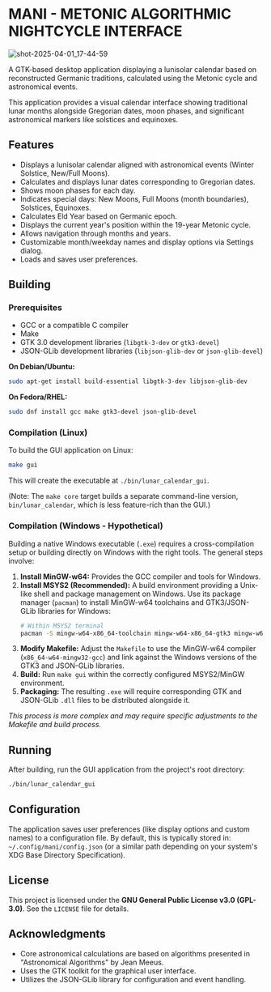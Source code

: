 # MANI - METONIC ALGORITHMIC NIGHTCYCLE INTERFACE 

![shot-2025-04-01_17-44-59](https://github.com/user-attachments/assets/42b5214d-9202-48c8-8431-e0123cb4ed0b)


A GTK-based desktop application displaying a lunisolar calendar based on reconstructed Germanic traditions, calculated using the Metonic cycle and astronomical events.

This application provides a visual calendar interface showing traditional lunar months alongside Gregorian dates, moon phases, and significant astronomical markers like solstices and equinoxes.

## Features

- Displays a lunisolar calendar aligned with astronomical events (Winter Solstice, New/Full Moons).
- Calculates and displays lunar dates corresponding to Gregorian dates.
- Shows moon phases for each day.
- Indicates special days: New Moons, Full Moons (month boundaries), Solstices, Equinoxes.
- Calculates Eld Year based on Germanic epoch.
- Displays the current year's position within the 19-year Metonic cycle.
- Allows navigation through months and years.
- Customizable month/weekday names and display options via Settings dialog.
- Loads and saves user preferences.

## Building

### Prerequisites

- GCC or a compatible C compiler
- Make
- GTK 3.0 development libraries (`libgtk-3-dev` or `gtk3-devel`)
- JSON-GLib development libraries (`libjson-glib-dev` or `json-glib-devel`)

**On Debian/Ubuntu:**
```bash
sudo apt-get install build-essential libgtk-3-dev libjson-glib-dev
```

**On Fedora/RHEL:**
```bash
sudo dnf install gcc make gtk3-devel json-glib-devel
```

### Compilation (Linux)

To build the GUI application on Linux:
```bash
make gui
```
This will create the executable at `./bin/lunar_calendar_gui`.

(Note: The `make core` target builds a separate command-line version, `bin/lunar_calendar`, which is less feature-rich than the GUI.)

### Compilation (Windows - Hypothetical)

Building a native Windows executable (`.exe`) requires a cross-compilation setup or building directly on Windows with the right tools. The general steps involve:

1.  **Install MinGW-w64:** Provides the GCC compiler and tools for Windows.
2.  **Install MSYS2 (Recommended):** A build environment providing a Unix-like shell and package management on Windows. Use its package manager (`pacman`) to install MinGW-w64 toolchains and GTK3/JSON-GLib libraries for Windows:
    ```bash
    # Within MSYS2 terminal
    pacman -S mingw-w64-x86_64-toolchain mingw-w64-x86_64-gtk3 mingw-w64-x86_64-json-glib
    ```
3.  **Modify Makefile:** Adjust the `Makefile` to use the MinGW-w64 compiler (`x86_64-w64-mingw32-gcc`) and link against the Windows versions of the GTK3 and JSON-GLib libraries.
4.  **Build:** Run `make gui` within the correctly configured MSYS2/MinGW environment.
5.  **Packaging:** The resulting `.exe` will require corresponding GTK and JSON-GLib `.dll` files to be distributed alongside it.

*This process is more complex and may require specific adjustments to the Makefile and build process.* 

## Running

After building, run the GUI application from the project's root directory:
```bash
./bin/lunar_calendar_gui
```

## Configuration

The application saves user preferences (like display options and custom names) to a configuration file. By default, this is typically stored in:
`~/.config/mani/config.json` 
(or a similar path depending on your system's XDG Base Directory Specification).

## License

This project is licensed under the **GNU General Public License v3.0 (GPL-3.0)**. See the `LICENSE` file for details.

## Acknowledgments

- Core astronomical calculations are based on algorithms presented in "Astronomical Algorithms" by Jean Meeus.
- Uses the GTK toolkit for the graphical user interface.
- Utilizes the JSON-GLib library for configuration and event handling. 

